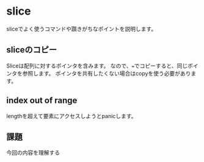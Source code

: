 # slice

sliceでよく使うコマンドや躓きがちなポイントを説明します。
## sliceのコピー
Sliceは配列に対するポインタを含みます。
なので、`=`でコピーすると、同じポインタを参照します。
ポインタを共有したくない場合はcopyを使う必要があります。
## index out of range
lengthを超えて要素にアクセスしようとpanicします。

## 課題
今回の内容を理解する
